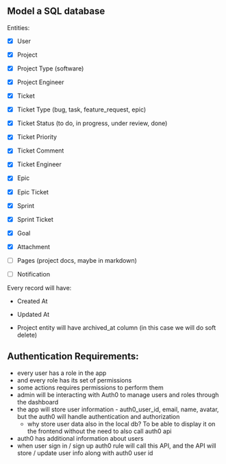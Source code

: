 ## Model a SQL database

Entities:

- [x] User
- [x] Project
- [x] Project Type (software)
- [x] Project Engineer
- [x] Ticket
- [x] Ticket Type (bug, task, feature_request, epic)
- [x] Ticket Status (to do, in progress, under review, done)
- [x] Ticket Priority
- [x] Ticket Comment
- [x] Ticket Engineer
- [x] Epic
- [x] Epic Ticket
- [x] Sprint
- [x] Sprint Ticket
- [x] Goal
- [x] Attachment

- [ ] Pages (project docs, maybe in markdown)
- [ ] Notification

Every record will have:
  - Created At
  - Updated At

- Project entity will have archived_at column (in this case we will do soft delete)

## Authentication Requirements:

  - every user has a role in the app
  - and every role has its set of permissions
  - some actions requires permissions to perform them
  - admin will be interacting with Auth0 to manage users and roles through the dashboard
  - the app will store user information - auth0_user_id, email, name, avatar, but the auth0 will handle authentication and authorization
    - why store user data also in the local db? To be able to display it on the frontend without the need to also call auth0 api
  - auth0 has additional information about users
  - when user sign in / sign up auth0 rule will call this API, and the API will store / update user info along with auth0 user id